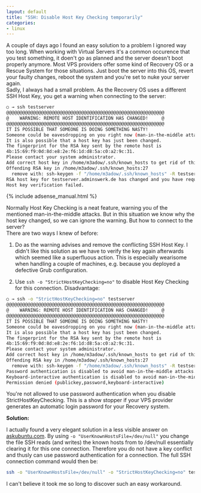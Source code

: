 ```yaml
---
layout: default
title: "SSH: Disable Host Key Checking temporarily"
categories:
- linux
---
```


A couple of days ago I found an easy solution to a problem I ignored way too long. When working with Virtual Servers it's a common occurence that you test something, it doen't go as planned and the server doesn't boot properly anymore. Most VPS providers offer some kind of Recovery OS or a Rescue System for those situations. Just boot the server into this OS, revert your faulty changes, reboot the system and you're set to nuke your server again.  
Sadly, I always had a small problem. As the Recovery OS uses a different SSH Host Key, you get a warning when connecting to the server:

```bash
○ → ssh testserver
@@@@@@@@@@@@@@@@@@@@@@@@@@@@@@@@@@@@@@@@@@@@@@@@@@@@@@@@@@@
@    WARNING: REMOTE HOST IDENTIFICATION HAS CHANGED!     @
@@@@@@@@@@@@@@@@@@@@@@@@@@@@@@@@@@@@@@@@@@@@@@@@@@@@@@@@@@@
IT IS POSSIBLE THAT SOMEONE IS DOING SOMETHING NASTY!
Someone could be eavesdropping on you right now (man-in-the-middle attack)!
It is also possible that a host key has just been changed.
The fingerprint for the RSA key sent by the remote host is
4b:15:69:f9:0d:8d:e8:2e:f6:1d:d8:5a:c0:a2:9c:31.
Please contact your system administrator.
Add correct host key in /home/m3adow/.ssh/known_hosts to get rid of this message.
Offending RSA key in /home/m3adow/.ssh/known_hosts:27
  remove with: ssh-keygen -f "/home/m3adow/.ssh/known_hosts" -R testserver.adminswerk.de
RSA host key for testserver.adminswerk.de has changed and you have requested strict checking.
Host key verification failed.
```
<!--more-->

{% include adsense_manual.html %}

Normally Host Key Checking is a neat feature, warning you of the mentioned man-in-the-middle attacks. But in this situation we know why the host key changed, so we can ignore the warning. But how to connect to the server?  
There are two ways I knew of before:

1. Do as the warning advises and remove the conflicting SSH Host Key. I didn't like this solution as we have to verify the key again afterwards which seemed like a superfluous action. This is especially wearisome when handling a couple of machines, e.g. because you deployed a defective Grub configuration.

2. Use `ssh -o "StrictHostKeyChecking=no"` to disable Host Key Checking for this connection. Disadvantage:

```bash
○ → ssh -o "StrictHostKeyChecking=no" testserver
@@@@@@@@@@@@@@@@@@@@@@@@@@@@@@@@@@@@@@@@@@@@@@@@@@@@@@@@@@@
@    WARNING: REMOTE HOST IDENTIFICATION HAS CHANGED!     @
@@@@@@@@@@@@@@@@@@@@@@@@@@@@@@@@@@@@@@@@@@@@@@@@@@@@@@@@@@@
IT IS POSSIBLE THAT SOMEONE IS DOING SOMETHING NASTY!
Someone could be eavesdropping on you right now (man-in-the-middle attack)!
It is also possible that a host key has just been changed.
The fingerprint for the RSA key sent by the remote host is
4b:15:69:f9:0d:8d:e8:2e:f6:1d:d8:5a:c0:a2:9c:31.
Please contact your system administrator.
Add correct host key in /home/m3adow/.ssh/known_hosts to get rid of this message.
Offending RSA key in /home/m3adow/.ssh/known_hosts:27
  remove with: ssh-keygen -f "/home/m3adow/.ssh/known_hosts" -R testserver.adminswerk.de
Password authentication is disabled to avoid man-in-the-middle attacks.
Keyboard-interactive authentication is disabled to avoid man-in-the-middle attacks.
Permission denied (publickey,password,keyboard-interactive)
```
You're not allowed to use password authentication when you disable StrictHostKeyChecking. This is a show stopper if your VPS provider generates an automatic login password for your Recovery system.

**Solution:**

I actually found a very elegant solution in a less visible answer on [askubuntu.com][1]. By using `-o "UserKnownHostsFile=/dev/null"` you change the file SSH reads (and writes) the known hosts from to /dev/null essentially clearing it for this one connection. Therefore you do not have a key conflict and thusly can use password authentication for a connection. The full SSH connection command would then be:

```bash
ssh -o "UserKnownHostsFile=/dev/null" -o "StrictHostKeyChecking=no" testserver
```

I can't believe it took me so long to discover such an easy workaround.

[1]: http://askubuntu.com/a/385187/562274
